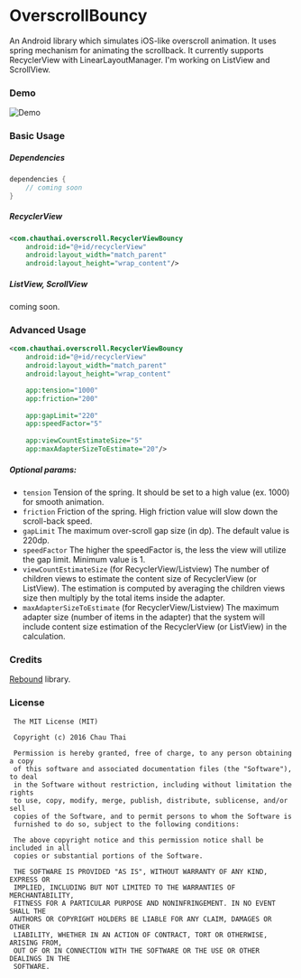 # OverscrollBouncy
An Android library which simulates iOS-like overscroll animation. It uses spring mechanism for animating the scrollback. It currently supports RecyclerView with LinearLayoutManager. I'm working on ListView and ScrollView.

### Demo
![Demo](https://github.com/chthai64/overscroll-bouncy-android/raw/master/arts/OverscrollDemo.gif)

### Basic Usage

##### Dependencies
```groovy
dependencies {
    // coming soon
}
```

##### RecyclerView
```xml
<com.chauthai.overscroll.RecyclerViewBouncy
    android:id="@+id/recyclerView"
    android:layout_width="match_parent"
    android:layout_height="wrap_content"/>
```

##### ListView, ScrollView
coming soon.

### Advanced Usage
```xml
<com.chauthai.overscroll.RecyclerViewBouncy
    android:id="@+id/recyclerView"
    android:layout_width="match_parent"
    android:layout_height="wrap_content"

    app:tension="1000"
    app:friction="200"
    
    app:gapLimit="220"
    app:speedFactor="5"
    
    app:viewCountEstimateSize="5"
    app:maxAdapterSizeToEstimate="20"/>
```
##### Optional params:
* ```tension``` Tension of the spring. It should be set to a high value (ex. 1000) for smooth animation.
* ```friction``` Friction of the spring. High friction value will slow down the scroll-back speed.
* ```gapLimit``` The maximum over-scroll gap size (in dp). The default value is 220dp.
* ```speedFactor``` The higher the speedFactor is, the less the view will utilize the gap limit. Minimum value is 1.
* ```viewCountEstimateSize``` (for RecyclerView/Listview) The number of children views to estimate the content size of RecyclerView (or ListView). The estimation is computed by averaging the children views size then multiply by the total items inside the adapter.
* ```maxAdapterSizeToEstimate``` (for RecyclerView/Listview) The maximum adapter size (number of items in the adapter) that the system will include content size estimation of the RecyclerView (or ListView) in the calculation.
 
### Credits
[Rebound](http://facebook.github.io/rebound/) library.

### License
```
 The MIT License (MIT)

 Copyright (c) 2016 Chau Thai

 Permission is hereby granted, free of charge, to any person obtaining a copy
 of this software and associated documentation files (the "Software"), to deal
 in the Software without restriction, including without limitation the rights
 to use, copy, modify, merge, publish, distribute, sublicense, and/or sell
 copies of the Software, and to permit persons to whom the Software is
 furnished to do so, subject to the following conditions:

 The above copyright notice and this permission notice shall be included in all
 copies or substantial portions of the Software.

 THE SOFTWARE IS PROVIDED "AS IS", WITHOUT WARRANTY OF ANY KIND, EXPRESS OR
 IMPLIED, INCLUDING BUT NOT LIMITED TO THE WARRANTIES OF MERCHANTABILITY,
 FITNESS FOR A PARTICULAR PURPOSE AND NONINFRINGEMENT. IN NO EVENT SHALL THE
 AUTHORS OR COPYRIGHT HOLDERS BE LIABLE FOR ANY CLAIM, DAMAGES OR OTHER
 LIABILITY, WHETHER IN AN ACTION OF CONTRACT, TORT OR OTHERWISE, ARISING FROM,
 OUT OF OR IN CONNECTION WITH THE SOFTWARE OR THE USE OR OTHER DEALINGS IN THE
 SOFTWARE.
```
